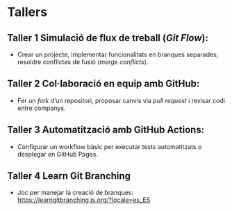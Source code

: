 # Tallers
## Taller 1 Simulació de flux de treball (*Git Flow*):  
   - Crear un projecte, implementar funcionalitats en branques separades, resoldre conflictes de fusió (*merge conflicts*).  
## Taller 2 Col·laboració en equip amb GitHub:  
   - Fer un *fork* d’un repositori, proposar canvis via *pull request* i revisar codi entre companys.  
## Taller 3 Automatització amb GitHub Actions:  
   - Configurar un workflow bàsic per executar tests automatitzats o desplegar en GitHub Pages.  
## Taller 4 Learn Git Branching
   - Joc per manejar la creació de branques: https://learngitbranching.js.org/?locale=es_ES